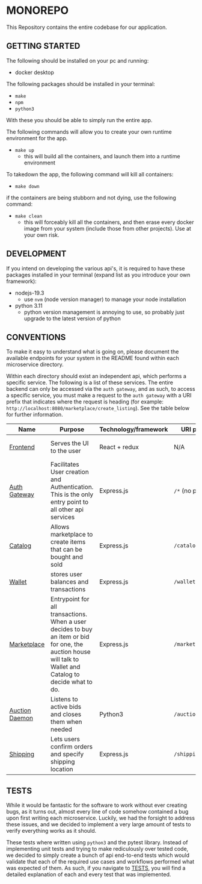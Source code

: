 # MONOREPO
This Repository contains the entire codebase for our application.


## GETTING STARTED
The following should be installed on your pc and running:
- docker desktop

The following packages should be installed in your terminal:
- `make`
- `npm`
- `python3`

With these you should be able to simply run the entire app.

The following commands will allow you to create your own runtime environment for the app.
- `make up`
  - this will build all the containers, and launch them into a runtime environment

To takedown the app, the following command will kill all containers:
- `make down`

if the containers are being stubborn and not dying, use the following command:
- `make clean`
  - this will forceably kill all the containers, and then erase every docker image from your system (include those from other projects). Use at your own risk.

## DEVELOPMENT
If you intend on developing the various api's, it is required to have these packages installed in your terminal (expand list as you introduce your own framework):
- nodejs-19.3
  - use `nvm` (node version manager) to manage your node installation
- python 3.11
  - python version management is annoying to use, so probably just upgrade to the latest version of python

## CONVENTIONS
To make it easy to understand what is going on, please document the available endpoints for your system in the README found within each microservice directory.

Within each directory should exist an independent api, which performs a specific service. The following is a list of these services. The entire backend can only be accessed via the `auth gateway`, and as such, to access a specific service, you must make a request to the `auth gateway` with a URI prefix that indicates where the request is heading (for example: `http://localhost:8080/marketplace/create_listing`). See the table below for further information.

|  Name | Purpose | Technology/framework | URI prefix | Status |
|---|---|---|---|---|
|  [Frontend](frontend/) | Serves the UI to the user | React + redux  | N/A | To be completed for part 3 |
|  [Auth Gateway](auth_gateway/) | Facilitates User creation and Authentication. This is the only entry point to all other api services  | Express.js   | `/*` (no prefix) | Finished and Tested |
|  [Catalog](catalog/)  |  Allows marketplace to create items that can be bought and sold | Express.js  | `/catalog/*` | Finished and Tested |
|  [Wallet](wallet/)  | stores user balances and transactions  | Express.js  | `/wallet/*` | Finished, needs more tests |
|  [Marketplace](marketplace/)  | Entrypoint for all transactions. When a user decides to buy an item or bid for one, the auction house will talk to Wallet and Catalog to decide what to do.| Express.js | `/marketplace/*` | Finished, needs tests |
| [Auction Daemon](auction_daemon/) | Listens to active bids and closes them when needed |  Python3 | `/auction/*` | Finished, needs tests |
| [Shipping](shipping/) | Lets users confirm orders and specify shipping location | Express.js  | `/shipping/*`| Finished, needs tests |

## TESTS
While it would be fantastic for the software to work without ever creating bugs, as it turns out, almost every line of code somehow contained a bug upon first writing each microservice. Luckily, we had the forsight to address these issues, and we decided to implement a very large amount of tests to verify everything works as it should.

These tests where written using `python3` and the pytest library. Instead of implementing unit tests and trying to make rediculously over tested code, we decided to simply create a bunch of api end-to-end tests which would validate that each of the required use cases and workflows performed what was expected of them. As such, if you navigate to [TESTS](/tests), you will find a detailed explanation of each and every test that was implemented.


